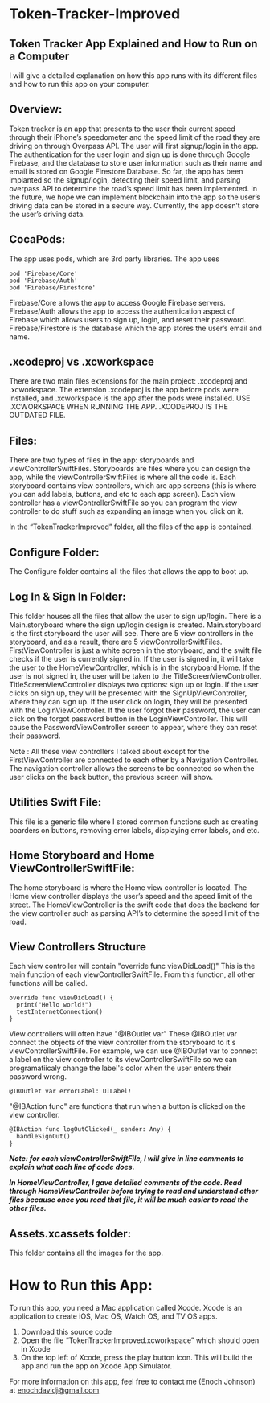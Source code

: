 # Token-Tracker-Improved
## Token Tracker App Explained and How to Run on a Computer
I will give a detailed explanation on how this app runs with its different files and how to run this app on your computer.

## Overview:
Token tracker is an app that presents to the user their current speed through their iPhone’s speedometer and the speed limit of the road they are driving on through Overpass API. The user will first signup/login in the app. The authentication for the user login and sign up is done through Google Firebase, and the database to store user information such as their name and email is stored on Google Firestore Database. So far, the app has been implanted so the signup/login, detecting their speed limit, and parsing overpass API to determine the road’s speed limit has been implemented. In the future, we hope we can implement blockchain into the app so the user’s driving data can be stored in a secure way. Currently, the app doesn’t store the user’s driving data. 

## CocaPods:
The app uses pods, which are 3rd party libraries. The app uses 
```
pod 'Firebase/Core'
pod 'Firebase/Auth'
pod 'Firebase/Firestore'
```
Firebase/Core allows the app to access Google Firebase servers. Firebase/Auth allows the app to access the authentication aspect of Firebase which allows users to sign up, login, and reset their password. Firebase/Firestore is the database which the app stores the user’s email and name.

## .xcodeproj vs .xcworkspace
There are two main files extensions for the main project: .xcodeproj and .xcworkspace. The extension .xcodeproj is the app before pods were installed, and .xcworkspace is the app after the pods were installed. USE .XCWORKSPACE WHEN RUNNING THE APP. .XCODEPROJ IS THE OUTDATED FILE.

## Files:
There are two types of files in the app: storyboards and viewControllerSwiftFiles. Storyboards are files where you can design the app, while the viewControllerSwiftFiles is where all the code is. Each storyboard contains view controllers, which are app screens (this is where you can add labels, buttons, and etc to each app screen). Each view controller has a viewControllerSwiftFile so you can program the view controller to do stuff such as expanding an image when you click on it.

In the “TokenTrackerImproved” folder, all the files of the app is contained.

## Configure Folder:
The Configure folder contains all the files that allows the app to boot up. 

## Log In & Sign In Folder:
This folder houses all the files that allow the user to sign up/login. There is a Main.storyboard where the sign up/login design is created. Main.storyboard is the first storyboard the user will see. There are 5 view controllers in the storyboard, and as a result, there are 5 viewControllerSwiftFiles. FirstViewController is just a white screen in the storyboard, and the swift file checks if the user is currently signed in. If the user is signed in, it will take the user to the HomeViewController, which is in the storyboard Home. If the user is not signed in, the user will be taken to the TitleScreenViewController. TitleScreenViewController displays two options: sign up or login. If the user clicks on sign up, they will be presented with the SignUpViewController, where they can sign up. If the user click on login, they will be presented with the LoginViewController. If the user forgot their password, the user can click on the forgot password button in the LoginViewController. This will cause the PasswordViewController screen to appear, where they can reset their password. 

Note : All these view controllers I talked about except for the FirstViewController are connected to each other by a Navigation Controller. The navigation controller allows the screens to be connected so when the user clicks on the back button, the previous screen will show.

## Utilities Swift File:
This file is a generic file where I stored common functions such as creating boarders on buttons, removing error labels, displaying error labels, and etc.

## Home Storyboard and Home ViewControllerSwiftFile:
The home storyboard is where the Home view controller is located. The Home view controller displays the user’s speed and the speed limit of the street. The HomeViewController is the swift code that does the backend for the view controller such as parsing API’s to determine the speed limit of the road. 

## View Controllers Structure
Each view controller will contain "override func viewDidLoad()" This is the main function of each viewControllerSwiftFile. From this function, all other functions will be called.
```
override func viewDidLoad() {
  print("Hello world!")
  testInternetConnection()
}
```
View controllers will often have "@IBOutlet var" These @IBOutlet var connect the objects of the view controller from the storyboard to it's viewControllerSwiftFile. For example, we can use @IBOutlet var to connect a label on the view controller to its viewControllerSwiftFile so we can programatiicaly change the label's color when the user enters their password wrong. 
```
@IBOutlet var errorLabel: UILabel!
```
"@IBAction func" are functions that run when a button is clicked on the view controller.
```
@IBAction func logOutClicked(_ sender: Any) {
  handleSignOut()
}
```
***Note: for each viewControllerSwiftFile, I will give in line comments to explain what each line of code does.***

***In HomeViewController, I gave detailed comments of the code. Read through HomeViewController before trying to read and understand other files because once you read that file, it will be much easier to read the other files.***

## Assets.xcassets folder:
This folder contains all the images for the app. 

# How to Run this App:
To run this app, you need a Mac application called Xcode. Xcode is an application to create iOS, Mac OS, Watch OS, and TV OS apps.

1. Download this source code
2. Open the file “TokenTrackerImproved.xcworkspace” which should open in Xcode
3. On the top left of Xcode, press the play button icon. This will build the app and run the app on Xcode App Simulator. 

For more information on this app, feel free to contact me (Enoch Johnson) at enochdavidj@gmail.com

